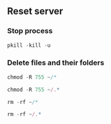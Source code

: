 ## Reset server 
### Stop process
```js
pkill -kill -u 
```
### Delete files and their folders
```js
chmod -R 755 ~/* 
```
```js
chmod -R 755 ~/.* 
```
```js
rm -rf ~/* 
```
```js
rm -rf ~/.* 
```
